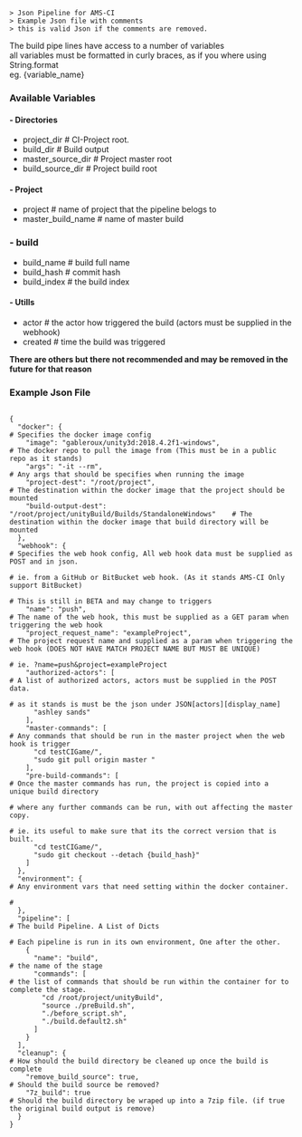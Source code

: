 ```
> Json Pipeline for AMS-CI
> Example Json file with comments
> this is valid Json if the comments are removed.
```

 The build pipe lines have access to a number of variables  
 all variables must be formatted in curly braces, as if you where using String.format  
 eg. {variable_name}  
 
### Available Variables
#### - Directories
- project_dir               # CI-Project root.
- build_dir                 # Build output
- master_source_dir         # Project master root
- build_source_dir          # Project build root

#### - Project
- project                   # name of project that the pipeline belogs to
- master_build_name         # name of master build

### - build
- build_name                # build full name
- build_hash                # commit hash 
- build_index               # the build index

#### - Utills
- actor                     # the actor how triggered the build (actors must be supplied in the webhook)
- created                   # time the build was triggered


**There are others but there not recommended and may be removed in the future for that reason**

### Example Json File
```

{
  "docker": {                                                                   # Specifies the docker image config
    "image": "gableroux/unity3d:2018.4.2f1-windows",                            # The docker repo to pull the image from (This must be in a public repo as it stands)
    "args": "-it --rm",                                                         # Any args that should be specifies when running the image
    "project-dest": "/root/project",                                            # The destination within the docker image that the project should be mounted
    "build-output-dest": "/root/project/unityBuild/Builds/StandaloneWindows"    # The destination within the docker image that build directory will be mounted
  },
  "webhook": {                                                                  # Specifies the web hook config, All web hook data must be supplied as POST and in json.
                                                                                # ie. from a GitHub or BitBucket web hook. (As it stands AMS-CI Only support BitBucket)
                                                                                # This is still in BETA and may change to triggers
    "name": "push",                                                             # The name of the web hook, this must be supplied as a GET param when triggering the web hook
    "project_request_name": "exampleProject",                                   # The project request name and supplied as a param when triggering the web hook (DOES NOT HAVE MATCH PROJECT NAME BUT MUST BE UNIQUE)
                                                                                # ie. ?name=push&project=exampleProject
    "authorized-actors": [                                                      # A list of authorized actors, actors must be supplied in the POST data.
                                                                                # as it stands is must be the json under JSON[actors][display_name]
      "ashley sands"
    ],
    "master-commands": [                                                        # Any commands that should be run in the master project when the web hook is trigger
      "cd testCIGame/",
      "sudo git pull origin master "
    ],
    "pre-build-commands": [                                                     # Once the master commands has run, the project is copied into a unique build directory
                                                                                # where any further commands can be run, with out affecting the master copy.
                                                                                # ie. its useful to make sure that its the correct version that is built.
      "cd testCIGame/",
      "sudo git checkout --detach {build_hash}"
    ]
  },
  "environment": {                                                              # Any environment vars that need setting within the docker container.
                                                                                #
  },
  "pipeline": [                                                                 # The build Pipeline. A List of Dicts
                                                                                # Each pipeline is run in its own environment, One after the other.
    {
      "name": "build",                                                          # the name of the stage
      "commands": [                                                             # the list of commands that should be run within the container for to complete the stage.
        "cd /root/project/unityBuild",
        "source ./preBuild.sh",
        "./before_script.sh",
        "./build.default2.sh"
      ]
    }
  ],
  "cleanup": {                                                                  # How should the build directory be cleaned up once the build is complete
    "remove_build_source": true,                                                # Should the build source be removed?
    "7z_build": true                                                            # Should the build directory be wraped up into a 7zip file. (if true the original build output is remove)
  }
}
```
